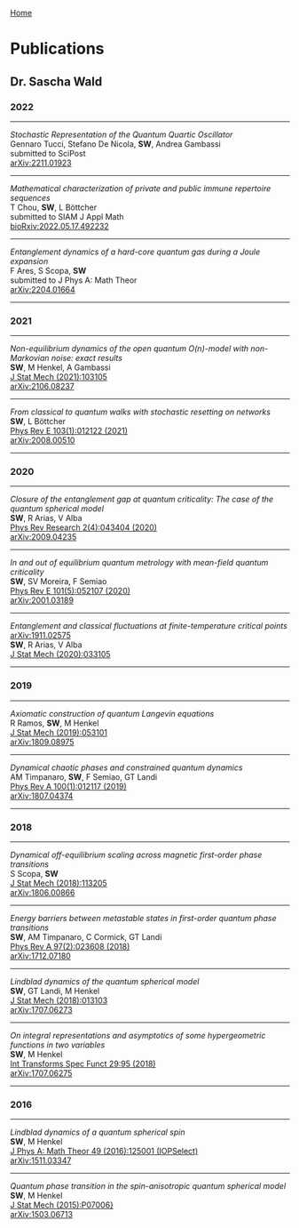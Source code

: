[Home](saschawald.github.io)

# Publications
## Dr. Sascha Wald


### 2022
---

*Stochastic Representation of the Quantum Quartic Oscillator*<br>
Gennaro Tucci, Stefano De Nicola, **SW**, Andrea Gambassi<br>
submitted to SciPost<br>
[arXiv:2211.01923](https://arxiv.org/abs/2211.01923)

---

*Mathematical characterization of private and public immune repertoire sequences*<br>
T Chou, **SW**, L Böttcher<br>
submitted to SIAM J Appl Math<br>
[bioRxiv:2022.05.17.492232](https://www.biorxiv.org/content/10.1101/2022.05.17.492232v1)

---

*Entanglement dynamics of a hard-core quantum gas during a Joule expansion*<br>
F Ares, S Scopa, **SW**<br>
submitted to J Phys A: Math Theor<br>
[arXiv:2204.01664](https://arxiv.org/abs/2204.01664)

---

### 2021

---

*Non-equilibrium dynamics of the open quantum O(n)-model with non-Markovian noise: exact results*<br>
**SW**, M Henkel, A Gambassi<br>
[J Stat Mech (2021):103105](https://iopscience.iop.org/article/10.1088/1742-5468/ac25f6)<br>
[arXiv:2106.08237](\href{https://arxiv.org/abs/2106.08237)

---

*From classical to quantum walks with stochastic resetting on networks*<br>
**SW**, L Böttcher<br>
[Phys Rev E 103(1):012122 (2021)](https://doi.org/10.1103/PhysRevE.103.012122)<br>
[arXiv:2008.00510](https://arxiv.org/abs/2008.00510)

---

### 2020

---

*Closure of the entanglement gap at quantum criticality: The case of the quantum spherical model*<br>
**SW**, R Arias, V Alba<br>
[Phys Rev Research 2(4):043404 (2020)](https://doi.org/10.1103/PhysRevResearch.2.043404)<br>
[arXiv:2009.04235](https://arxiv.org/abs/2009.04235)

---

*In and out of equilibrium quantum metrology with mean-field quantum criticality*<br>
**SW**, SV Moreira, F Semiao<br>
[Phys Rev E 101(5):052107 (2020)](https://doi.org/10.1103/PhysRevE.101.052107)<br>
[arXiv:2001.03189](https://arxiv.org/abs/2001.03189)

---

*Entanglement and classical fluctuations at finite-temperature critical points*<br>
[arXiv:1911.02575](https://arxiv.org/abs/1911.02575)<br>
**SW**, R Arias, V Alba <br>
[J Stat Mech (2020):033105](https://doi.org/10.1088/1742-5468/ab6b19)

---

### 2019

---

*Axiomatic construction of quantum Langevin equations*<br>
R Ramos, **SW**, M Henkel<br>
[J Stat Mech (2019):053101](https://doi.org/10.1088/1742-5468/ab11dc)<br>
[arXiv:1809.08975](https://arxiv.org/abs/1809.08975)

---

*Dynamical chaotic phases and constrained quantum dynamics*<br>
AM Timpanaro, **SW**, F Semiao, GT Landi<br>
[Phys Rev A 100(1):012117 (2019)](https://doi.org/10.1103/PhysRevA.100.012117)<br>
[arXiv:1807.04374](https://arxiv.org/abs/1807.04374)

---

### 2018

---
*Dynamical off-equilibrium scaling across magnetic first-order phase transitions*<br>
S Scopa, **SW**<br>
[J Stat Mech (2018):113205](https://doi.org/10.1088/1742-5468/aaeb46)<br>
[arXiv:1806.00866](https://arxiv.org/abs/1806.00866)

---

*Energy barriers between metastable states in first-order quantum phase transitions*<br>
**SW**, AM Timpanaro, C Cormick, GT Landi<br>
[Phys Rev A 97(2):023608 (2018)](https://doi.org/10.1103/PhysRevA.97.023608)<br>
[arXiv:1712.07180](https://arxiv.org/abs/1712.07180)

---

*Lindblad dynamics of the quantum spherical model*<br>
**SW**, GT Landi, M Henkel<br>
[J Stat Mech (2018):013103](https://doi.org/10.1088/1742-5468/aa9f44)<br>
[arXiv:1707.06273](https://arxiv.org/abs/1707.06273)

---

*On integral representations and asymptotics of some hypergeometric functions in two variables*<br>
**SW**, M Henkel<br>
[Int Transforms Spec Funct 29:95 (2018)](https://doi.org/10.1080/10652469.2017.1404596)<br>
[arXiv:1707.06275](https://arxiv.org/abs/1707.06275)<br>

---

### 2016

---

*Lindblad dynamics of a quantum spherical spin*<br>
**SW**, M Henkel<br>
[J Phys A: Math Theor 49 (2016):125001 (IOPSelect)](https://doi.org/10.1088/1751-8113/49/12/125001)<br>
[arXiv:1511.03347](https://arxiv.org/abs/1511.03347)

---
*Quantum phase transition in the spin-anisotropic quantum spherical model*<br>
**SW**, M Henkel<br>
[J Stat Mech (2015):P07006}](https://doi.org/10.1088/1742-5468/2015/07/P07006)<br>
[arXiv:1503.06713](https://arxiv.org/abs/1503.06713)

